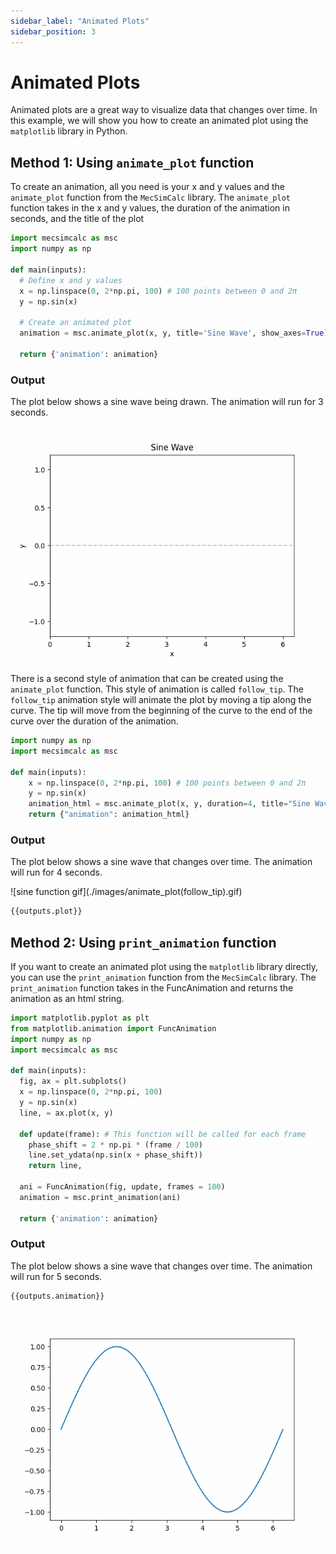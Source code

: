 ```yaml
---
sidebar_label: "Animated Plots"
sidebar_position: 3
---
```


# Animated Plots

Animated plots are a great way to visualize data that changes over time. In this example, we will show you how to create an animated plot using the `matplotlib` library in Python.

## Method 1: Using `animate_plot` function

To create an animation, all you need is your x and y values and the `animate_plot` function from the `MecSimCalc` library. The `animate_plot` function takes in the x and y values, the duration of the animation in seconds, and the title of the plot

```python
import mecsimcalc as msc
import numpy as np

def main(inputs):
  # Define x and y values
  x = np.linspace(0, 2*np.pi, 100) # 100 points between 0 and 2π
  y = np.sin(x)

  # Create an animated plot
  animation = msc.animate_plot(x, y, title='Sine Wave', show_axes=True)

  return {'animation': animation}
```

### Output

The plot below shows a sine wave being drawn. The animation will run for 3 seconds.

<div style={{textAlign: 'center'}}>

![sine function gif](./images/animate_plot.gif)

</div>

There is a second style of animation that can be created using the `animate_plot` function. This style of animation is called `follow_tip`. The `follow_tip` animation style will animate the plot by moving a tip along the curve. The tip will move from the beginning of the curve to the end of the curve over the duration of the animation.

```python
import numpy as np
import mecsimcalc as msc

def main(inputs):
    x = np.linspace(0, 2*np.pi, 100) # 100 points between 0 and 2π
    y = np.sin(x)
    animation_html = msc.animate_plot(x, y, duration=4, title="Sine Wave", show_axes=True, follow_tip=True, fps=24)
    return {"animation": animation_html}
```

### Output

The plot below shows a sine wave that changes over time. The animation will run for 4 seconds.

<div style={{textAlign: 'center'}}>
![sine function gif](./images/animate_plot(follow_tip).gif)
</div>

```python
{{outputs.plot}}
```

## Method 2: Using `print_animation` function

If you want to create an animated plot using the `matplotlib` library directly, you can use the `print_animation` function from the `MecSimCalc` library. The `print_animation` function takes in the FuncAnimation and returns the animation as an html string.

```python
import matplotlib.pyplot as plt
from matplotlib.animation import FuncAnimation
import numpy as np
import mecsimcalc as msc

def main(inputs):
  fig, ax = plt.subplots()
  x = np.linspace(0, 2*np.pi, 100)
  y = np.sin(x)
  line, = ax.plot(x, y)

  def update(frame): # This function will be called for each frame
    phase_shift = 2 * np.pi * (frame / 100)
    line.set_ydata(np.sin(x + phase_shift))
    return line,

  ani = FuncAnimation(fig, update, frames = 100)
  animation = msc.print_animation(ani)

  return {'animation': animation}
```

### Output

The plot below shows a sine wave that changes over time. The animation will run for 5 seconds.

```python
{{outputs.animation}}
```

<div style={{textAlign: 'center'}}>

![sine function gif](./images/print_animation.gif)

</div>
